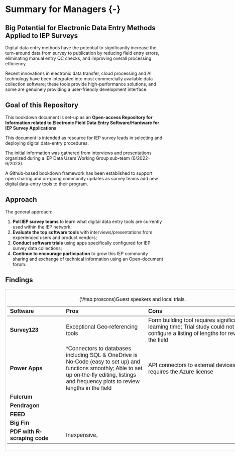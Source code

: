
# Summary for Managers {-}

## Big Potential for Electronic Data Entry Methods Applied to IEP Surveys

Digital data entry methods have the potential to significantly increase the turn-around data from survey to  publication by reducing field entry errors, eliminating manual entry QC checks, and improving overall processing efficiency. 

Recent innovations in electronic data transfer, cloud processing and AI technology have been integrated into most commercially available data collection software;  these tools provide high-performance solutions, and some are genuinely providing a user-friendly development interface.

## Goal of this Repository 

This bookdown document is set-up as an **Open-access Repository for Information related to Electronic Field Data Entry Software/Hardware for IEP Survey Applications**.

This document is intended as resource for IEP survey leads in selecting and deploying digital data-entry procedures.  

The initial information was gathered from interviews and presentations organized during a IEP Data Users Working Group sub-team (6/2022-6/2023).  

A Github-based bookdown framework has been established to support open sharing and on-going community updates as survey teams add new digital data-entry tools to their program.  


## Approach

The general approach: 

1. **Poll IEP survey teams** to learn what digital data entry tools are currently used within the IEP network; 
2. **Evaluate the top software tools** with interviews/presentations from experienced users and product vendors; 
3. **Conduct software trials** using apps specifically configured for IEP survey data collections;
4. **Continue to encourage participation** to grow this IEP community sharing and exchange of technical information using an Open-document forum.


## Findings



<div style="border: 1px solid #ddd; padding: 5px; overflow-x: scroll; width:800px; "><table class=" lightable-paper table" style='font-family: "Arial Narrow", arial, helvetica, sans-serif; margin-left: auto; margin-right: auto; font-size: 18px; width: auto !important; margin-left: auto; margin-right: auto;'>
<caption style="font-size: initial !important;">(\#tab:proscons)Guest speakers and local trials.</caption>
 <thead>
  <tr>
   <th style="text-align:left;position: sticky; top:0; background-color: #FFFFFF;"> Software </th>
   <th style="text-align:left;position: sticky; top:0; background-color: #FFFFFF;"> Pros </th>
   <th style="text-align:left;position: sticky; top:0; background-color: #FFFFFF;"> Cons </th>
  </tr>
 </thead>
<tbody>
  <tr>
   <td style="text-align:left;max-width: 4.5cm; font-weight: bold;"> Survey123 </td>
   <td style="text-align:left;max-width: 7cm; "> Exceptional Geo-referencing tools </td>
   <td style="text-align:left;max-width: 10cm; "> Form building tool requires significant learning time; Trial study could not easilly configure a listing of lengths for review in the field </td>
  </tr>
  <tr>
   <td style="text-align:left;max-width: 4.5cm; font-weight: bold;"> Power Apps </td>
   <td style="text-align:left;max-width: 7cm; "> *Connectors to databases including SQL &amp; OneDrive is No-Code (easy to set up) and functions smoothly;   Able to set up on-the-fly editing, listings and frequency plots to review lengths in the field </td>
   <td style="text-align:left;max-width: 10cm; "> API connectors to external devices requires the Azure license </td>
  </tr>
  <tr>
   <td style="text-align:left;max-width: 4.5cm; font-weight: bold;"> Fulcrum </td>
   <td style="text-align:left;max-width: 7cm; ">  </td>
   <td style="text-align:left;max-width: 10cm; ">  </td>
  </tr>
  <tr>
   <td style="text-align:left;max-width: 4.5cm; font-weight: bold;"> Pendragon </td>
   <td style="text-align:left;max-width: 7cm; ">  </td>
   <td style="text-align:left;max-width: 10cm; ">  </td>
  </tr>
  <tr>
   <td style="text-align:left;max-width: 4.5cm; font-weight: bold;"> FEED </td>
   <td style="text-align:left;max-width: 7cm; ">  </td>
   <td style="text-align:left;max-width: 10cm; ">  </td>
  </tr>
  <tr>
   <td style="text-align:left;max-width: 4.5cm; font-weight: bold;"> Big Fin </td>
   <td style="text-align:left;max-width: 7cm; ">  </td>
   <td style="text-align:left;max-width: 10cm; ">  </td>
  </tr>
  <tr>
   <td style="text-align:left;max-width: 4.5cm; font-weight: bold;"> PDF with R-scraping code </td>
   <td style="text-align:left;max-width: 7cm; "> Inexpensive, </td>
   <td style="text-align:left;max-width: 10cm; ">  </td>
  </tr>
</tbody>
</table></div>
